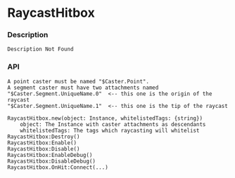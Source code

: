 # RaycastHitbox

### Description

    Description Not Found

### API

	A point caster must be named "$Caster.Point".
	A segment caster must have two attachments named
	"$Caster.Segment.UniqueName.0"  <-- this one is the origin of the raycast
	"$Caster.Segment.UniqueName.1"  <-- this one is the tip of the raycast
	
	RaycastHitbox.new(object: Instance, whitelistedTags: {string})
		object: The Instance with caster attachments as descendants
		whitelistedTags: The tags which raycasting will whitelist
	RaycastHitbox:Destroy()
	RaycastHitbox:Enable()
	RaycastHitbox:Disable()
	RaycastHitbox:EnableDebug()
	RaycastHitbox:DisableDebug()
	RaycastHitbox.OnHit:Connect(...)